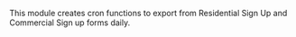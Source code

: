 This module creates cron functions to export from Residential Sign Up and Commercial Sign up forms daily.
